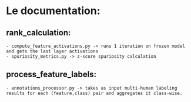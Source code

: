 # Le documentation:    

## rank_calculation:
	- compute_feature_activations.py -> runs 1 iteration on frozen model and gets the last layer activations     
	- spuriosity_metrics.py -> z-score spuriosity calculation         
## process_feature_labels:        
    - annotations_processor.py -> takes as input multi-human labeling results for each (feature,class) pair and aggregates it class-wise.